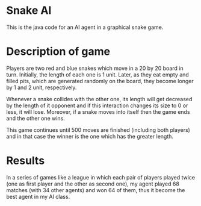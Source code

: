 # Snake AI
This is the java code for an AI agent in a graphical snake game.

# Description of game
Players are two red and blue snakes which move in a 20 by 20 board in turn. Initially, the length of each one is 1 unit. Later, as they eat empty and filled pits, which are generated randomly on the board, they become longer by 1 and 2 unit, respectively.

Whenever a snake collides with the other one, its length will get decreased by the length of it opponent and if this interaction changes its size to 0 or less, it will lose. Moreover, if a snake moves into itself then the game ends and the other one wins.

This game continues until 500 moves are finished (including both players) and in that case the winner is the one which has the greater length.

# Results
In a series of games like a league in which each pair of players played twice (one as first player and the other as second one), my agent played 68 matches (with 34 other agents) and won 64 of them, thus it become the best agent in my AI class.
